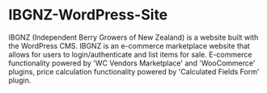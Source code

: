 # IBGNZ-WordPress-Site
 IBGNZ (Independent Berry Growers of New Zealand) is a website built with the WordPress CMS. IBGNZ is an e-commerce marketplace website that allows for users to login/authenticate and list items for sale. E-commerce functionality powered by 'WC Vendors Marketplace' and 'WooCommerce' plugins, price calculation functionality powered by 'Calculated Fields Form' plugin.
